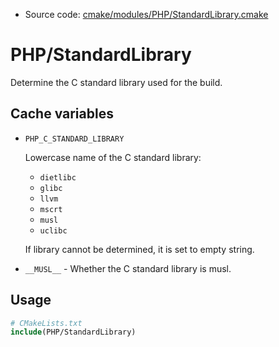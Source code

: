 <!-- This is auto-generated file. -->
* Source code: [cmake/modules/PHP/StandardLibrary.cmake](https://github.com/petk/php-build-system/blob/master/cmake/cmake/modules/PHP/StandardLibrary.cmake)

# PHP/StandardLibrary

Determine the C standard library used for the build.

## Cache variables

* `PHP_C_STANDARD_LIBRARY`

  Lowercase name of the C standard library:

    * `dietlibc`
    * `glibc`
    * `llvm`
    * `mscrt`
    * `musl`
    * `uclibc`

  If library cannot be determined, it is set to empty string.

* `__MUSL__` - Whether the C standard library is musl.

## Usage

```cmake
# CMakeLists.txt
include(PHP/StandardLibrary)
```
